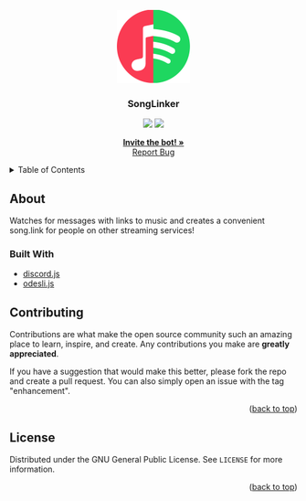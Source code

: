 <div id="top"></div>

<!-- PROJECT LOGO -->
<br />
<div align="center">
  <a href="https://github.com/artificialbutter/SongLinker/">
    <img src="icon.png" alt="Icon" width="128" height="128">
  </a>
  <h3 align="center">SongLinker</h3>
  <img src='https://img.shields.io/github/license/artificialbutter/SongLinker?style=flat-square'>
  <img src='https://img.shields.io/github/commit-activity/m/artificialbutter/SongLinker?style=flat-square'>
  
  <p align="center">
    <a href="https://discord.com/api/oauth2/authorize?client_id=1120434686242586645&permissions=536898624&scope=bot" target="_blank"><strong>Invite the bot! »</strong></a>
    <br />
    <a href="https://github.com/artificialbutter/SongLinker/issues">Report Bug</a>
  </p>
</div>



<!-- TABLE OF CONTENTS -->
<details>
  <summary>Table of Contents</summary>
  <ol>
    <li>
      <a href="#about-the-project">About The Project</a>
      <ul>
        <li><a href="#built-with">Built With</a></li>
      </ul>
    </li>
    <li><a href="#self-hosting">Self Hosting</a></li>
    <li><a href="#contributing">Contributing</a></li>
    <li><a href="#license">License</a></li>
  </ol>
</details>



<!-- ABOUT THE PROJECT -->
## About

Watches for messages with links to music and creates a convenient song.link for people on other streaming services!


### Built With

* [discord.js](https://discord.js.org/)
* [odesli.js](https://www.npmjs.com/package/odesli.js)

<!-- CONTRIBUTING -->
## Contributing

Contributions are what make the open source community such an amazing place to learn, inspire, and create. Any contributions you make are **greatly appreciated**.

If you have a suggestion that would make this better, please fork the repo and create a pull request. You can also simply open an issue with the tag "enhancement".

<p align="right">(<a href="#top">back to top</a>)</p>



<!-- LICENSE -->
## License

Distributed under the GNU General Public License. See `LICENSE` for more information.


<p align="right">(<a href="#top">back to top</a>)</p>